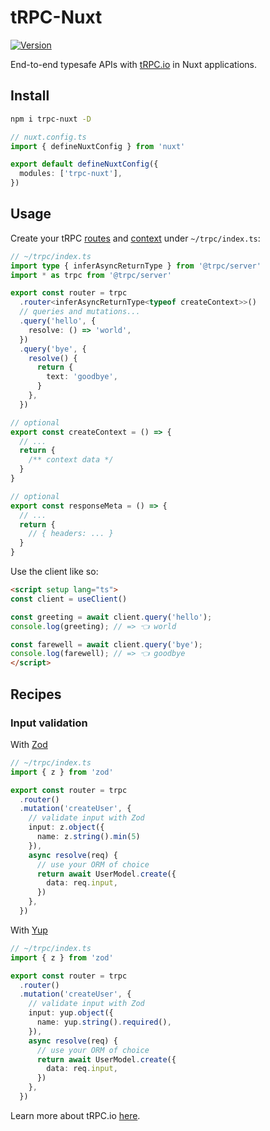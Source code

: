 # tRPC-Nuxt

[![Version](https://img.shields.io/npm/v/trpc-nuxt?style=flat&colorA=000000&colorB=000000)](https://www.npmjs.com/package/trpc-nuxt)

End-to-end typesafe APIs with [tRPC.io](https://trpc.io/) in Nuxt applications.

## Install

```bash
npm i trpc-nuxt -D
```

```ts
// nuxt.config.ts
import { defineNuxtConfig } from 'nuxt'

export default defineNuxtConfig({
  modules: ['trpc-nuxt'],
})
```

## Usage

Create your tRPC [routes](https://trpc.io/docs/router) and [context](https://trpc.io/docs/context) under `~/trpc/index.ts`:

```ts
// ~/trpc/index.ts
import type { inferAsyncReturnType } from '@trpc/server'
import * as trpc from '@trpc/server'

export const router = trpc
  .router<inferAsyncReturnType<typeof createContext>>()
  // queries and mutations...
  .query('hello', {
    resolve: () => 'world',
  })
  .query('bye', {
    resolve() {
      return {
        text: 'goodbye',
      }
    },
  })

// optional
export const createContext = () => {
  // ...
  return {
    /** context data */
  }
}

// optional
export const responseMeta = () => {
  // ...
  return {
    // { headers: ... }
  }
}
```

Use the client like so:

```html
<script setup lang="ts">
const client = useClient()

const greeting = await client.query('hello');
console.log(greeting); // => 👈 world

const farewell = await client.query('bye');
console.log(farewell); // => 👈 goodbye
</script>
```

## Recipes

### Input validation

With [Zod](https://github.com/colinhacks/zod)

```ts
// ~/trpc/index.ts
import { z } from 'zod'

export const router = trpc
  .router()
  .mutation('createUser', {
    // validate input with Zod
    input: z.object({
      name: z.string().min(5)
    }),
    async resolve(req) {
      // use your ORM of choice
      return await UserModel.create({
        data: req.input,
      })
    },
  })
```

With [Yup](https://github.com/jquense/yup)

```ts
// ~/trpc/index.ts
import { z } from 'zod'

export const router = trpc
  .router()
  .mutation('createUser', {
    // validate input with Zod
    input: yup.object({
      name: yup.string().required(),
    }),
    async resolve(req) {
      // use your ORM of choice
      return await UserModel.create({
        data: req.input,
      })
    },
  })
```

Learn more about tRPC.io [here](https://trpc.io/docs).
